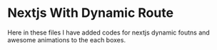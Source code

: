 # Nextjs With Dynamic Route

Here in these files I have added codes for nextjs dynamic foutns and awesome animations to the each boxes.